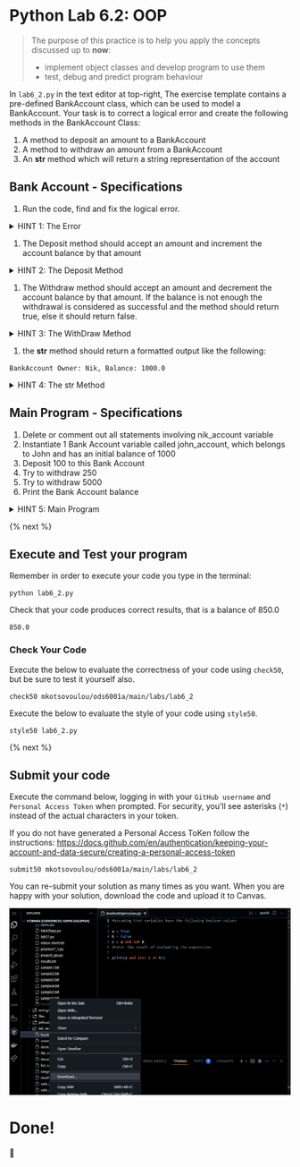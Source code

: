 # Python Lab 6.2: OOP
> The purpose of this practice is to help you apply the concepts discussed up to **now**: 
>
> - implement object classes and develop program to use them
> - test, debug and predict program behaviour

In `lab6_2.py` in the text editor at top-right, The exercise template contains a pre-defined BankAccount class, which can be used to model a BankAccount. Your task is to correct a logical error and create the following methods in the BankAccount Class:

1.  A method to deposit an amount to a BankAccount
2.  A method to withdraw an amount from a BankAccount
3.  An __str__ method which will return a string representation of the account


## Bank Account - Specifications

1. Run the code, find and fix the logical error.

<details> 
<summary>
HINT 1: The Error
</summary>

    Notice the order of the arguments in the main method, as compared to the order of parameters in the constructor

</details>

1. The Deposit method should accept an amount and increment the account balance by that amount

<details> 
<summary>
HINT 2: The Deposit Method 
</summary>


```
def deposit(self, amount):
        self.balance = self.balance + ______  # Which variable should be added?
        
```

</details>

1. The Withdraw method should accept an amount and decrement the account balance by that amount. If the balance is not enough the withdrawal is considered as successful and the method should return true, else it should return false.

<details> 
<summary>
HINT 3: The WithDraw Method 
</summary>


```
 def withdraw(self, amount: float):
        if amount <= self.balance:
            self.balance -= amount
            return _____ # what value should be returned? 

        return _____ # what value should be returned?       
```

</details>

1. the __str__ method should return a formatted output like the following: 
```
BankAccount Owner: Nik, Balance: 1000.0
```

<details> 
<summary>
HINT 4: The str Method
</summary>


```
  def __str__(self) :
        return f"BankAccount Owner: {self.owner}, Balance: {self.balance}" 
        
```
</details>


## Main Program - Specifications

1. Delete or comment out all statements involving nik_account variable
2. Instantiate 1 Bank Account variable called john_account, which belongs to John and has an initial balance of 1000
2. Deposit 100 to this Bank Account
3. Try to withdraw 250
4. Try to withdraw 5000
5. Print the Bank Account balance


<details> 
<summary>
HINT 5: Main Program 
</summary>


```
john_account =  BankAccount("John", 1000.0)
john_account.deposit(100)
john_account.withdraw(250)
john_account.withdraw(5000)
print(john_account.balance)

```

</details>


{% next %}

## Execute and Test your program 

Remember in order to execute your code you type in the terminal:
```
python lab6_2.py
```


Check that your code produces correct results, that is a balance of 850.0 

```
850.0
```


### Check Your Code

Execute the below to evaluate the correctness of your code using `check50`, but be sure to test it yourself also.


```
check50 mkotsovoulou/ods6001a/main/labs/lab6_2
```

Execute the below to evaluate the style of your code using `style50`.

```
style50 lab6_2.py
```

{% next %}

## Submit your code

Execute the command below, logging in with your `GitHub username` and `Personal Access Token` when prompted. For security, you'll see asterisks (`*`) instead of the actual characters in your token. 

If you do not have generated a Personal Access ToKen follow the instructions: 
https://docs.github.com/en/authentication/keeping-your-account-and-data-secure/creating-a-personal-access-token

```
submit50 mkotsovoulou/ods6001a/main/labs/lab6_2
```

You can re-submit your solution as many times as you want.
When you are happy with your solution, download the code and upload it to Canvas.

![Image of download](download.png)


# Done!
:tada: